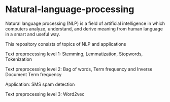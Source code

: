 # Natural-language-processing

Natural language processing (NLP) is a field of artificial intelligence in which computers analyze, understand, and derive meaning from human language in a smart and useful way. 

This repository consists of topics of NLP and applications

Text preprocessing level 1: Stemming, Lemmatization, Stopwords, Tokenization

Text preprocessing level 2: Bag of words, Term frequency and Inverse Document Term frequency

Application: SMS spam detection

Text preprocessing level 3: Word2vec

